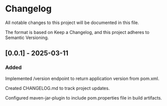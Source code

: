 # Changelog

All notable changes to this project will be documented in this file.

The format is based on Keep a Changelog,
and this project adheres to Semantic Versioning.

## [0.0.1] - 2025-03-11

### Added

Implemented /version endpoint to return application version from pom.xml.

Created CHANGELOG.md to track project updates.

Configured maven-jar-plugin to include pom.properties file in build artifacts.
